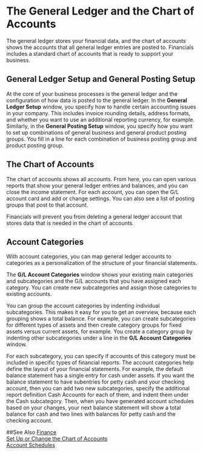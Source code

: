 <properties
                pageTitle="The General Ledger and the Chart of Accounts| Financials"
                description="Describes the general ledger, the chart of accounts, and the account categories."
                services="project-madeira"
                documentationCenter=""
                authors="edupont04"/>
<tags
    ms.service="project-madeira"
    ms.topic="article"
    ms.devlang="na"
    ms.tgt_pltfrm="na"
    ms.workload="na"
    ms.date="09/08/2016"
    ms.author="edupont04" />

# The General Ledger and the Chart of Accounts
The general ledger stores your financial data, and the chart of accounts shows the accounts that all general ledger entries are posted to. Financials includes a standard chart of accounts that is ready to support your business.

## General Ledger Setup and General Posting Setup
At the core of your business processes is the general ledger and the configuration of how data is posted to the general ledger.
In the **General Ledger Setup** window, you specify how to handle certain accounting issues in your company. This includes invoice rounding details, address formats, and whether you want to use an additional reporting currency, for example.
Similarly, in the **General Posting Setup** window, you specify how you want to set up combinations of general business and general product posting groups. You fill in a line for each combination of business posting group and product posting group.  

## The Chart of Accounts
The chart of accounts shows all accounts. From here, you can open various reports that show your general ledger entries and balances, and you can close the income statement. For each account, you can open the G/L account card and add or change settings. You can also see a list of posting groups that post to that account.  

Financials will prevent you from deleting a general ledger account that stores data that is needed in the chart of accounts.  

## Account Categories
With account categories, you can map general ledger accounts to categories as a personalization of the structure of your financial statements.  

The **G/L Account Categories** window shows your existing main categories and subcategories and the G/L accounts that you have assigned each category. You can create new subcategories and assign those categories to existing accounts.  

You can group the account categories by indenting individual subcategories. This makes it easy for you to get an overview, because each grouping shows a total balance. For example, you can create subcategories for different types of assets and then create category groups for fixed assets versus current assets, for example. You create a category group by indenting other subcategories under a line in the **G/L Account Categories** window.  

For each subcategory, you can specify if accounts of this category must be included in specific types of financial reports. The account categories help define the layout of your financial statements. For example, the default balance statement has a single entry for cash under assets. If you want the balance statement to have subentries for petty cash and your checking account, then you can add two new subcategories, specify the additional report definition Cash Accounts for each of them, and indent them under the Cash subcategory. Then, when you have generated account schedules based on your changes, your next balance statement will show a total balance for cash and two lines with balances for petty cash and the checking account.     

##See Also
[Finance](finance.md)  
[Set Up or Change the Chart of Accounts](finance-setup-chart-accounts.md)  
[Account Schedules](finance-account-schedule.md)  
